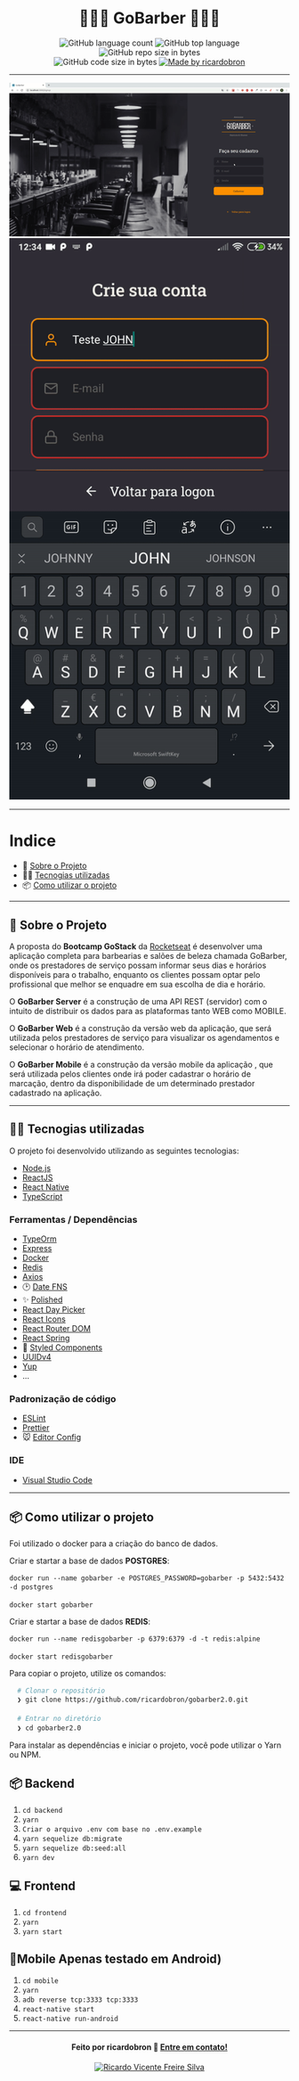 <h1 align="center">
  💈️💇‍♂️️ GoBarber 💇‍♂️️💈️
</h1>

<p align="center">
  <img alt="GitHub language count" src="https://img.shields.io/github/languages/count/ricardobron/gobarber2.0">

  <img alt="GitHub top language" src="https://img.shields.io/github/languages/top/ricardobron/gobarber2.0?logo=typescript">

  <img alt="GitHub repo size in bytes" src="https://img.shields.io/github/repo-size/ricardobron/gobarber2.0?color=green">

  <br>

  <img alt="GitHub code size in bytes" src="https://img.shields.io/github/last-commit/ricardobron/gobarber2.0">

  <a href="https://www.linkedin.com/in/ricardo-silva-b40027178/">
    <img alt="Made by ricardobron" src="https://img.shields.io/badge/made%20by-ricardobron-%2304D361">
  </a>
</p>

---

<p align="center">
  <img alt="Gif WEB Aplicação" src="./.github/spoiler_web.gif" />

  <img alt="Gif MOBILE Aplicação" src="./.github/spoiler_mobile.gif" />
</p>

---

# Indice

- :rocket: [Sobre o Projeto](#rocket-sobre-o-projeto)
- 👨‍💻️ [Tecnogias utilizadas](#%EF%B8%8F-tecnogias-utilizadas)
- 📦️ [Como utilizar o projeto](#%EF%B8%8F-como-utilizar-o-projeto)

---

## :rocket: Sobre o Projeto

A proposta do **Bootcamp GoStack** da [Rocketseat](https://rocketseat.com.br/) é desenvolver uma aplicação completa para barbearias e salões de beleza chamada GoBarber, onde os prestadores de serviço possam informar seus dias e horários disponíveis para o trabalho, enquanto os clientes possam optar pelo profissional que melhor se enquadre em sua escolha de dia e horário.

O **GoBarber Server** é a construção de uma API REST (servidor) com o intuito de distribuir os dados para as plataformas tanto WEB como MOBILE.

O **GoBarber Web** é a construção da versão web da aplicação, que será utilizada pelos prestadores de serviço para visualizar os agendamentos e selecionar o horário de atendimento.

O **GoBarber Mobile** é a construção da versão mobile da aplicação , que será utilizada pelos clientes onde irá poder cadastrar o horário de marcação, dentro da disponibilidade de um determinado prestador cadastrado na aplicação.

---

## 👨‍💻️ Tecnogias utilizadas

O projeto foi desenvolvido utilizando as seguintes tecnologias:

- [Node.js](https://nodejs.org/)
- [ReactJS](https://reactjs.org/)
- [React Native](https://reactnative.dev/)
- [TypeScript](https://www.typescriptlang.org/)

### Ferramentas / Dependências

  - [TypeOrm](https://typeorm.io/)
  - [Express](https://expressjs.com/)
  - [Docker](https://www.docker.com/)
  - [Redis](https://redis.io/)
  - [Axios](https://github.com/axios/axios)
  - :clock2: [Date FNS](https://date-fns.org/)
  - :sparkles: [Polished](https://polished.js.org/)
  - [React Day Picker](https://react-day-picker.js.org/)
  - [React Icons](https://react-icons.github.io/react-icons/)
  - [React Router DOM](https://github.com/ReactTraining/react-router#readme)
  - [React Spring](https://www.react-spring.io/)
  - :nail_care: [Styled Components](https://styled-components.com/)
  - [UUIDv4](https://github.com/thenativeweb/uuidv4#readme)
  - [Yup](https://github.com/jquense/yup)
  - ...

### Padronização de código

  - [ESLint](https://eslint.org/)
  - [Prettier](https://prettier.io/)
  - :mouse: [Editor Config](https://editorconfig.org/)

### IDE

  - [Visual Studio Code](https://code.visualstudio.com/)

---

## 📦️ Como utilizar o projeto

Foi utilizado o docker para a criação do banco de dados.

  Criar e startar a base de dados **POSTGRES**:

    docker run --name gobarber -e POSTGRES_PASSWORD=gobarber -p 5432:5432 -d postgres

    docker start gobarber

  Criar e startar a base de dados **REDIS**:

    docker run --name redisgobarber -p 6379:6379 -d -t redis:alpine

    docker start redisgobarber


Para copiar o projeto, utilize os comandos:

```bash
  # Clonar o repositório
  ❯ git clone https://github.com/ricardobron/gobarber2.0.git

  # Entrar no diretório
  ❯ cd gobarber2.0
```

Para instalar as dependências e iniciar o projeto, você pode utilizar o Yarn ou NPM.


## :package: Backend

1. ``cd backend``
2. ``yarn``
3. ``Criar o arquivo .env com base no .env.example``
4. ``yarn sequelize db:migrate``
5. ``yarn sequelize db:seed:all``
6. ``yarn dev``

## 💻 Frontend

1. ``cd frontend``
2. ``yarn``
3. ``yarn start``

## 📱Mobile Apenas testado em Android)

1. ``cd mobile``
2. ``yarn``
4. ``adb reverse tcp:3333 tcp:3333``
5. ``react-native start``
6. ``react-native run-android``

---


<h4 align="center">
  Feito por ricardobron 👋️ <a href="mailto:ricardoslv688@gmail.com">Entre em contato!</a>
</h4>

<p align="center">
  <a href="https://www.linkedin.com/in/ricardo-silva-b40027178/">
    <img alt="Ricardo Vicente Freire Silva" src="https://img.shields.io/badge/LinkedIn-ricardobron-0e76a8?style=flat&logoColor=white&logo=linkedin">
  </a>
</p>